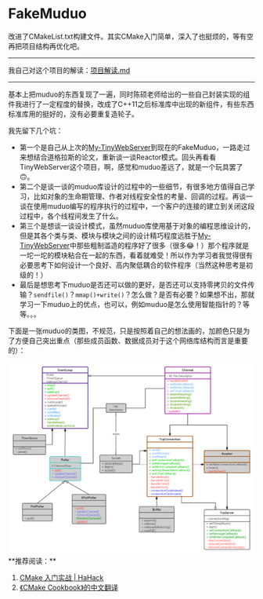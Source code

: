 # FakeMuduo

改进了CMakeList.txt构建文件。其实CMake入门简单，深入了也挺烦的，等有空再把项目结构再优化吧。

---

我自己对这个项目的解读：[项目解读.md](doc/项目解读.md)

---

基本上把muduo的东西复现了一遍，同时陈硕老师给出的一些自己封装实现的组件我进行了一定程度的替换，改成了C++11之后标准库中出现的新组件，有些东西标准库用的挺好的，没有必要重复造轮子。

我先留下几个坑：

- 第一个是自己从上次的[My-TinyWebServer](https://github.com/Ye-zixiao/My-TinyWebServer.git)到现在的FakeMuduo，一路走过来想结合道格拉斯的论文，重新谈一谈Reactor模式。回头再看看TinyWebServer这个项目，啊，感觉和muduo差远了，就是一个玩具罢了🙃。
- 第二个是谈一谈的muduo库设计的过程中的一些细节，有很多地方值得自己学习，比如对象的生命期管理、作者对线程安全性的考量、回调的过程。再谈一谈在使用muduo编写的程序执行的过程中，一个客户的连接的建立到关闭这段过程中，各个线程间发生了什么。
- 第三个是想谈一谈设计模式，虽然muduo库使用基于对象的编程思维设计的，但是其各个类与类、模块与模块之间的设计精巧程度远胜于[My-TinyWebServer](https://github.com/Ye-zixiao/My-TinyWebServer.git)中那些粗制滥造的程序好了很多（很多😂！）那个程序就是一坨一坨的模块粘合在一起的东西，看着就难受！所以作为学习者我觉得很有必要思考下如何设计一个良好、高内聚低耦合的软件程序（当然这种思考是初级的！）
- 最后是想思考下muduo是否还可以做的更好，是否还可以支持零拷贝的文件传输？`sendfile()`？`mmap()+write()`？怎么做？是否有必要？如果想不出，那就学习一下muduo上的优点，也可以，例如muduo是怎么使用智能指针的？等等。。。

下面是一张muduo的类图，不规范，只是按照着自己的想法画的，加颜色只是为了方便自己突出重点（那些成员函数、数据成员对于这个网络库结构而言是重要的）：

<center>
    <img src="image/muduo.png">
</center>
**推荐阅读：**

1. [CMake 入门实战 | HaHack](https://www.hahack.com/codes/cmake/)
2. [《CMake Cookbook》的中文翻译](https://github.com/xiaoweiChen/CMake-Cookbook)



